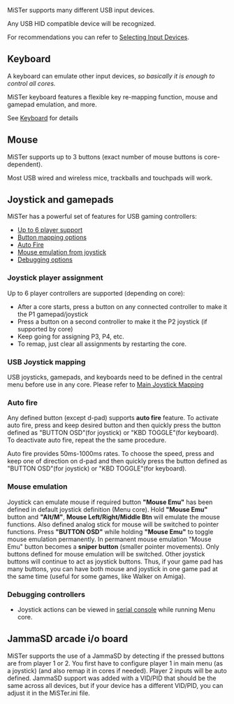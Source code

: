 MiSTer supports many different USB input devices. 

Any USB HID compatible device will be recognized.

For recommendations you can refer to [Selecting Input Devices](Selecting-Input-Devices).



## Keyboard
A keyboard can emulate other input devices, _so basically it is enough to control all cores._

MiSTer keyboard features a flexible key re-mapping function, mouse and gamepad emulation, and more. 

See [Keyboard](Keyboard) for details

## Mouse
MiSTer supports up to 3 buttons (exact number of mouse buttons is core-dependent).

Most USB wired and wireless mice, trackballs and touchpads will work. 

## Joystick and gamepads

MiSTer has a powerful set of features for USB gaming controllers:

* [Up to 6 player support](#joystick-player-assignment)
* [Button mapping options](#usb-joystick-mapping)
* [Auto Fire](#auto-fire)
* [Mouse emulation from joystick](#mouseemu)
* [Debugging options](#debugging-controllers)


### Joystick player assignment
Up to 6 player controllers are supported (depending on core):
* After a core starts, press a button on any connected controller to make it the P1 gamepad/joystick
* Press a button on a second controller to make it the P2 joystick (if supported by core)
* Keep going for assigning P3, P4, etc.
* To remap, just clear all assignments by restarting the core.

### USB Joystick mapping
USB joysticks, gamepads, and keyboards need to be defined in the central menu before use in any core.
Please refer to [Main Joystick Mapping](Main-Joystick-Mapping)

### Auto fire
Any defined button (except d-pad) supports **auto fire** feature. To activate auto fire, press and keep desired button and then quickly press the button defined as "BUTTON OSD"(for joystick) or "KBD TOGGLE"(for keyboard). To deactivate auto fire, repeat the the same procedure.

Auto fire provides 50ms-1000ms rates. To choose the speed, press and keep one of direction on d-pad and then quickly press the button defined as "BUTTON OSD"(for joystick) or "KBD TOGGLE"(for keyboard).

### Mouse emulation
Joystick can emulate mouse if required button **"Mouse Emu"** has been defined in default joystick definition (Menu core).
Hold **"Mouse Emu"** button and **"Alt/M"**, **Mouse Left/Right/Middle Btn** will emulate the mouse functions. Also defined analog stick for mouse will be switched to pointer functions. Press **"BUTTON OSD"** while holding **"Mouse Emu"** to toggle mouse emulation permanently. In permanent mouse emulation "Mouse Emu" button becomes a **sniper button** (smaller pointer movements). Only buttons defined for mouse emulation will be switched. Other joystick buttons will continue to act as joystick buttons. Thus, if your game pad has many buttons, you can have both mouse and joystick in one game pad at the same time (useful for some games, like Walker on Amiga).

### Debugging controllers
* Joystick actions can be viewed in [serial console](Console-connection) while running Menu core.



## JammaSD arcade i/o board

MiSTer supports the use of a JammaSD by detecting if the pressed buttons are from player 1 or 2.
You first have to configure player 1 in main menu (as a joystick) (and also remap it in cores if needed).
Player 2 inputs will be auto defined.
JammaSD support was added with a VID/PID that should be the same across all devices, but if your device has a different VID/PID, you can adjust it in the MiSTer.ini file.
